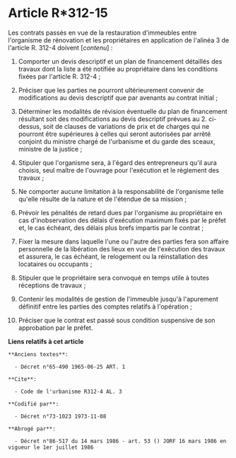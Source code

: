# Article R*312-15

Les contrats passés en vue de la restauration d'immeubles entre l'organisme de rénovation et les propriétaires en application
de l'alinéa 3 de l'article R. 312-4 doivent [*contenu*] :

1. Comporter un devis descriptif et un plan de financement détaillés des travaux dont la liste a été notifiée au propriétaire
dans les conditions fixées par l'article R. 312-4 ;

2. Préciser que les parties ne pourront ultérieurement convenir de modifications au devis descriptif que par avenants au
contrat initial ;

3. Déterminer les modalités de révision éventuelle du plan de financement résultant soit des modifications au devis
descriptif prévues au 2. ci-dessus, soit de clauses de variations de prix et de charges qui ne pourront être supérieures à
celles qui seront autorisées par arrêté conjoint du ministre chargé de l'urbanisme et du garde des sceaux, ministre de la
justice ;

4. Stipuler que l'organisme sera, à l'égard des entrepreneurs qu'il aura choisis, seul maître de l'ouvrage pour l'exécution
et le règlement des travaux ;

5. Ne comporter aucune limitation à la responsabilité de l'organisme telle qu'elle résulte de la nature et de l'étendue de sa
mission ;

6. Prévoir les pénalités de retard dues par l'organisme au propriétaire en cas d'inobservation des délais d'exécution maximum
fixés par le préfet et, le cas échéant, des délais plus brefs impartis par le contrat ;

7. Fixer la mesure dans laquelle l'une ou l'autre des parties fera son affaire personnelle de la libération des lieux en vue
de l'exécution des travaux et assurera, le cas échéant, le relogement ou la réinstallation des locataires ou occupants ;

8. Stipuler que le propriétaire sera convoqué en temps utile à toutes réceptions de travaux ;

9. Contenir les modalités de gestion de l'immeuble jusqu'à l'apurement définitif entre les parties des comptes relatifs à
l'opération ;

10. Préciser que le contrat est passé sous condition suspensive de son approbation par le préfet.

**Liens relatifs à cet article**

	**Anciens textes**:

	  - Décret n°65-490 1965-06-25 ART. 1

	**Cite**:

	  - Code de l'urbanisme R312-4 AL. 3

	**Codifié par**:

	  - Décret n°73-1023 1973-11-08

	**Abrogé par**:

	  - Décret n°86-517 du 14 mars 1986 - art. 53 () JORF 16 mars 1986 en vigueur le 1er juillet 1986
